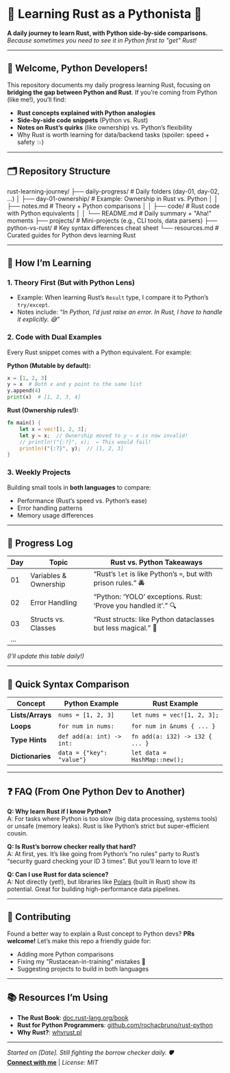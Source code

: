 # 🦀 Learning Rust as a Pythonista 🐍

**A daily journey to learn Rust, with Python side-by-side comparisons.**  
*Because sometimes you need to see it in Python first to "get" Rust!*

---

## 👋 Welcome, Python Developers!

This repository documents my daily progress learning Rust, focusing on **bridging the gap between Python and Rust**. If you’re coming from Python (like me!), you’ll find:  
- **Rust concepts explained with Python analogies**  
- **Side-by-side code snippets** (Python vs. Rust)  
- **Notes on Rust’s quirks** (like ownership) vs. Python’s flexibility  
- Why Rust is worth learning for data/backend tasks (spoiler: speed + safety 💥)

---

## 🗂️ Repository Structure

rust-learning-journey/
├── daily-progress/         # Daily folders (day-01, day-02, ...)
│   ├── day-01-ownership/   # Example: Ownership in Rust vs. Python
│   │   ├── notes.md        # Theory + Python comparisons
│   │   ├── code/           # Rust code with Python equivalents
│   │   └── README.md       # Daily summary + "Aha!" moments
├── projects/               # Mini-projects (e.g., CLI tools, data parsers)
├── python-vs-rust/         # Key syntax differences cheat sheet
└── resources.md            # Curated guides for Python devs learning Rust

---
## 🚀 How I’m Learning

### 1. **Theory First (But with Python Lens)**
- Example: When learning Rust’s `Result` type, I compare it to Python’s `try/except`.  
- Notes include: *“In Python, I’d just raise an error. In Rust, I have to handle it explicitly. 😅”*

### 2. **Code with Dual Examples**
Every Rust snippet comes with a Python equivalent. For example:

**Python (Mutable by default):**
```python
x = [1, 2, 3]
y = x  # Both x and y point to the same list
y.append(4)
print(x)  # [1, 2, 3, 4]
```

**Rust (Ownership rules!):**
```rust
fn main() {
    let x = vec![1, 2, 3];
    let y = x;  // Ownership moved to y – x is now invalid!
    // println!("{:?}", x);  ← This would fail!
    println!("{:?}", y);  // [1, 2, 3]
}
```

### 3. **Weekly Projects**
Building small tools in **both languages** to compare:
- Performance (Rust’s speed vs. Python’s ease)
- Error handling patterns
- Memory usage differences

---

## 📆 Progress Log

| Day | Topic                     | Rust vs. Python Takeaways          |
|-----|---------------------------|-------------------------------------|
| 01  | Variables & Ownership     | “Rust’s `let` is like Python’s `=`, but with prison rules.” 🚔 |
| 02  | Error Handling            | “Python: ‘YOLO’ exceptions. Rust: ‘Prove you handled it’.” 🔍 |
| 03  | Structs vs. Classes       | “Rust structs: like Python dataclasses but less magical.” 🧙 |
| ... |                           |                                     |

*(I’ll update this table daily!)*

---

## 🔑 Quick Syntax Comparison

| Concept          | Python Example             | Rust Example                     |
|------------------|----------------------------|----------------------------------|
| **Lists/Arrays** | `nums = [1, 2, 3]`         | `let nums = vec![1, 2, 3];`      |
| **Loops**        | `for num in nums:`         | `for num in &nums { ... }`       |
| **Type Hints**   | `def add(a: int) -> int:`  | `fn add(a: i32) -> i32 { ... }`  |
| **Dictionaries** | `data = {"key": "value"}`  | `let data = HashMap::new();`     |

---

## ❓ FAQ (From One Python Dev to Another)

**Q: Why learn Rust if I know Python?**  
A: For tasks where Python is too slow (big data processing, systems tools) or unsafe (memory leaks). Rust is like Python’s strict but super-efficient cousin.

**Q: Is Rust’s borrow checker really that hard?**  
A: At first, yes. It’s like going from Python’s “no rules” party to Rust’s “security guard checking your ID 3 times”. But you’ll learn to love it!

**Q: Can I use Rust for data science?**  
A: Not directly (yet!), but libraries like [Polars](https://www.pola.rs/) (built in Rust) show its potential. Great for building high-performance data pipelines.

---

## 🤝 Contributing

Found a better way to explain a Rust concept to Python devs? **PRs welcome!** Let’s make this repo a friendly guide for:
- Adding more Python comparisons
- Fixing my "Rustacean-in-training" mistakes 😬
- Suggesting projects to build in both languages

---

## 📚 Resources I’m Using

- **The Rust Book**: [doc.rust-lang.org/book](https://doc.rust-lang.org/book/)  
- **Rust for Python Programmers**: [github.com/rochacbruno/rust-python](https://github.com/rochacbruno/rust-python)  
- **Why Rust?**: [whyrust.pl](https://whyrust.pl/)  

---

*Started on [Date]. Still fighting the borrow checker daily. 🛡️*  
**[Connect with me](https://your-linkedin/github)** | *License: MIT*

